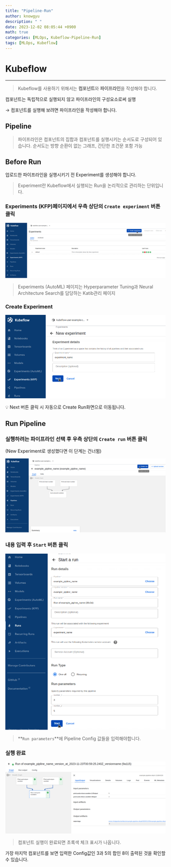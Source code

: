 ```yaml
---
title: "Pipeline-Run"
author: knowgyu
description: " "
date: 2023-12-02 08:05:44 +0900
math: true
categories: [MLOps, Kubeflow-Pipeline-Run]
tags: [MLOps, Kubeflow]
---
```


# Kubeflow

---

> Kubeflow를 사용하기 위해서는 **컴포넌트**와 **파이프라인**을 작성해야 합니다.
> 

컴포넌트는 독립적으로 실행되지 않고 파이프라인의 구성요소로써 실행

→ 컴포넌트를 실행해 보려면 파이프라인을 작성해야 합니다.

## Pipeline

> 파이프라인은 컴포넌트의 집합과 컴포넌트를 실행시키는 순서도로 구성되어 있습니다.
순서도는 방향 순환이 없는 그래프, 간단한 조건문 포함 가능
> 

## Before Run

업로드한 파이프라인을 실행시키기 전 Experiment를 생성해야 합니다.

> Experiment란 Kubeflow에서 실행되는 Run을 논리적으로 관리하는 단위입니다.
> 

### Experiments (KFP)페이지에서 우측 상단의 `Create experiment` 버튼 클릭

![Untitled](/assets/img/kubeflow/kubepipe701.png)

> Experiments (AutoML) 페이지는 Hyperparameter Tuning과 Neural Architecture Search를 담당하는 Katib관리 페이지
> 

### Create Experiment

![Untitled](/assets/img/kubeflow/kubepipe702.png)

<aside>
💡 Next 버튼 클릭 시 자동으로 Create Run화면으로 이동됩니다.

</aside>

## Run Pipeline

### 실행하려는 파이프라인 선택 후 우측 상단의 `Create run` 버튼 클릭

(New Experiment로 생성했다면 이 단계는 건너뜀)

![Untitled](/assets/img/kubeflow/kubepipe703.png)

### 내용 입력 후 `Start` 버튼 클릭

![Untitled](/assets/img/kubeflow/kubepipe704.png)

> **`Run parameters`**에 Pipeline Config 값들을 입력해야합니다.
> 

### 실행 완료

![Untitled](/assets/img/kubeflow/kubepipe705.png)

> 컴포넌트 실행이 완료되면 초록색 체크 표시가 나옵니다.

가장 마지막 컴포넌트를 보면 입력한 Config값인 3과 5의 합인 8이 출력된 것을 확인할 수 있습니다.
>
